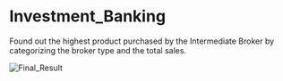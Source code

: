 # Investment_Banking
Found out the highest product purchased by the Intermediate Broker by categorizing the broker type and the total sales.

![Final_Result](https://github.com/user-attachments/assets/0780f495-7b6a-4b71-bb8f-be25ecf7bede)
